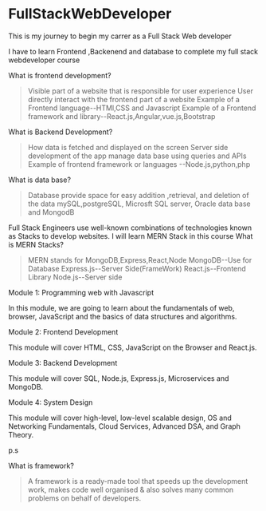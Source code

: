 # FullStackWebDeveloper
This is my journey to begin my carrer as a Full Stack Web developer

I have to learn Frontend ,Backenend and database to complete my full stack webdeveloper course

What is frontend development?
>Visible part of a website that is responsible for user experience
>User directly interact with the frontend part of a website
> Example of a Frontend language--HTMl,CSS and Javascript
>Example of a Frontend framework and library--React.js,Angular,vue.js,Bootstrap

What is Backend Development?
>How data is fetched and displayed on the screen
>Server side development of the app
>manage data base using queries and APIs
>Example of frontend framework or languages --Node.js,python,php

What is data base?
>Database provide space for easy addition ,retrieval, and deletion of the data
>mySQL,postgreSQL, Microsft SQL server, Oracle data base and MongodB

Full Stack Engineers use well-known combinations of technologies known as Stacks to develop websites.
I will learn MERN Stack in this course
What is MERN Stacks?
>MERN stands for MongoDB,Express,React,Node
>MongoDB--Use for Database
>Express.js--Server Side(FrameWork)
>React.js--Frontend Library
>Node.js--Server side


Module 1: Programming web with Javascript

In this module, we are going to learn about the fundamentals of web, browser, JavaScript and the basics of data structures and algorithms.

Module 2: Frontend Development

This module will cover HTML, CSS, JavaScript on the Browser and React.js.

Module 3: Backend Development

This module will cover SQL, Node.js, Express.js, Microservices and MongoDB.

Module 4: System Design

This module will cover high-level, low-level scalable design, OS and Networking Fundamentals, Cloud Services, Advanced DSA, and Graph Theory.

p.s


What is framework?
>A framework is a ready-made tool that speeds up the development work, makes code well organised & also solves many common problems on behalf of developers.